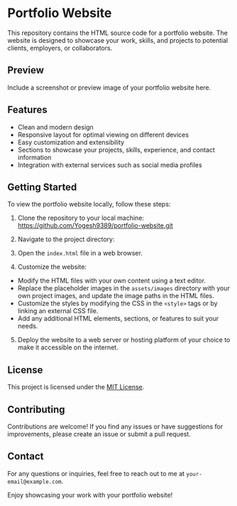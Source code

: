# Portfolio Website

This repository contains the HTML source code for a portfolio website. The website is designed to showcase your work, skills, and projects to potential clients, employers, or collaborators.

## Preview

Include a screenshot or preview image of your portfolio website here. 

## Features

- Clean and modern design
- Responsive layout for optimal viewing on different devices
- Easy customization and extensibility
- Sections to showcase your projects, skills, experience, and contact information
- Integration with external services such as social media profiles

## Getting Started

To view the portfolio website locally, follow these steps:

1. Clone the repository to your local machine:
https://github.com/Yogesh9389/portfolio-website.git

2. Navigate to the project directory:

3. Open the `index.html` file in a web browser.

4. Customize the website:
- Modify the HTML files with your own content using a text editor.
- Replace the placeholder images in the `assets/images` directory with your own project images, and update the image paths in the HTML files.
- Customize the styles by modifying the CSS in the `<style>` tags or by linking an external CSS file.
- Add any additional HTML elements, sections, or features to suit your needs.

5. Deploy the website to a web server or hosting platform of your choice to make it accessible on the internet.

## License

This project is licensed under the [MIT License](LICENSE).

## Contributing

Contributions are welcome! If you find any issues or have suggestions for improvements, please create an issue or submit a pull request.

## Contact

For any questions or inquiries, feel free to reach out to me at `your-email@example.com`.

Enjoy showcasing your work with your portfolio website!
